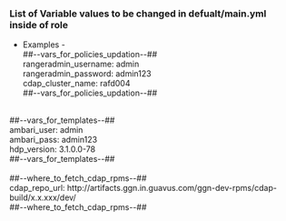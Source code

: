 <h3>List of Variable values to be changed in defualt/main.yml inside of role</h3>

- Examples -<br> 
##--vars_for_policies_updation--##<br>
rangeradmin_username: admin<br>
rangeradmin_password: admin123<br>
cdap_cluster_name: rafd004<br>
##--vars_for_policies_updation--##<br>
<br>
##--vars_for_templates--##<br>
ambari_user: admin<br>
ambari_pass: admin123<br>
hdp_version: 3.1.0.0-78<br>
##--vars_for_templates--##<br>
<br>
##--where_to_fetch_cdap_rpms--##<br>
cdap_repo_url: http://artifacts.ggn.in.guavus.com/ggn-dev-rpms/cdap-build/x.x.xxx/dev/<br>
##--where_to_fetch_cdap_rpms--##<br>
